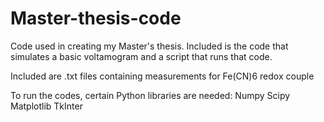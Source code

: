 # Master-thesis-code
Code used in creating my Master's thesis. Included is the code that simulates a basic voltamogram and a script that runs that code.

Included are .txt files containing measurements for Fe(CN)6 redox couple


To run the codes, certain Python libraries are needed:
Numpy
Scipy
Matplotlib
TkInter
